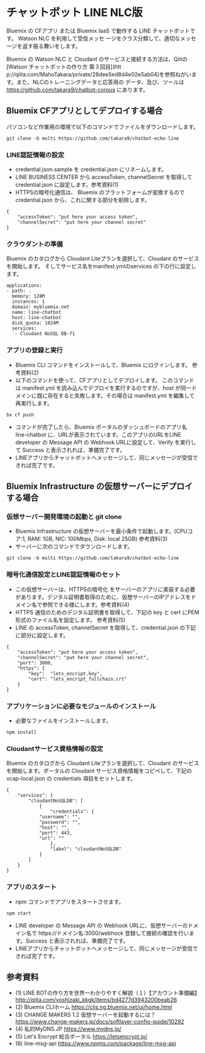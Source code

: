 # チャットボット LINE NLC版

Bluemix の CFアプリ または Bluemix IaaS で動作する LINE チャットボットです。 Watson NLC を利用して受信メッセ
ージをクラス分類して、適切なメッセージを返す振る舞いをします。

Bluemix の Watson NLC と Cloudant のサービスと接続する方法は、Qiitの[Watson チャットボットの作り方 第３回目](htt
p://qiita.com/MahoTakara/private/28dee5ed8d4e02e5ab04)を参照ねがいます。また、NLCのトレーニングデータと応答用の
データ、及び、ツールは https://github.com/takara9/chatbot-corpus にあります。


## Bluemix CFアプリとしてデプロイする場合
パソコンなど作業用の環境で以下のコマンドでファイルをダウンロードします。

~~~
git clone -b multi https://github.com/takara9/chatbot-echo-line
~~~
### LINE認証情報の設定
* credential.json.sample を credential.json にリネームします。
* LINE BUSINESS CENTER から accessToken, channelSecret を取得して credential.json に設定します。参考資料(1)
* HTTPSの暗号化通信は、 Bluemix のプラットフォームが変換するので credential.json から、これに関する部分を削除します。

~~~
{
    "accessToken": "put here your access token",
    "channelSecret": "put here your channel secret"
}
~~~
### クラウダントの準備
Bluemix のカタログから Cloudant Liteプランを選択して、Cloudant のサービスを開始します。 そしてサービス名をmanifest.ymlのservices の下の行に設定します。

~~~
applications:
- path: .
  memory: 128M
  instances: 1
  domain: mybluemix.net
  name: line-chatbot
  host: line-chatbot
  disk_quota: 1024M
  services:
   - Cloudant NoSQL DB-f1
~~~


### アプリの登録と実行
* Bluemix CLI コマンドをインストールして、Bluemix にログインします。 参考資料(2)
* 以下のコマンドを使って、CFアプリとしてデプロイします。 このコマンドは manifest.yml を読み込んでデプロイを実行するのですが、host が同一ドメインに既に存在すると失敗します。その場合は manifest.yml を編集して再実行します。

~~~
bx cf push
~~~

* コマンドが完了したら、Bluemix ポータルのダッシュボードのアプリ名 line-chatbot に、URLが表示されています。このアプリのURLをLINE developer の Message API の Webhook URLに設定して、Verify を実行して Success と表示されれば、準備完了です。
* LINEアプリからチャットボットへメッセージして、同じメッセージが受信できれば完了です。



## Bluemix Infrastructure の仮想サーバーにデプロイする場合

### 仮想サーバー開発環境の起動と git clone
* Bluemix Infrastructure の仮想サーバーを最小条件で起動します。(CPUコア:1, RAM: 1GB, NIC: 100Mbps, Disk: local 25GB) 参考資料(3)
* サーバーに次のコマンドでダウンロードします。

~~~
git clone -b multi https://github.com/takara9/chatbot-echo-line
~~~

### 暗号化通信設定とLINE認証情報のセット

* この仮想サーバーは、HTTPSの暗号化 をサーバーのアプリに実装する必要があります。デジタル証明書取得のために、仮想サーバーのIPアドレスをドメイン名で参照できる様にします。参考資料(4)
* HTTPS 通信のためのデジタル証明書を取得して、下記の key と cert にPEM形式のファイル名を設定します。 参考資料(5)
* LINE の accessToken, channelSecret を取得して、credential.json の下記に部分に設定します。

~~~
{
    "accessToken": "put here your access token",
    "channelSecret": "put here your channel secret",
    "port": 3000, 
    "https": {
        "key":  "lets_encript.key",
        "cert": "lets_encript_fullchain.crt"
    }
}
~~~

### アプリケーションに必要なモジュールのインストール
* 必要なファイルをインストールします。

~~~
npm install
~~~


### Cloudantサービス資格情報の設定
Bluemix のカタログから Cloudant Liteプランを選択して、Cloudant のサービスを開始します。ポータルの Cloudant サービス資格情報をコピペして、下記の vcap-local.json の credentials 項目をセットします。

~~~
{
    "services": {
        "cloudantNoSQLDB": [
            {
                "credentials": {
		    "username": "",
		    "password": "",
		    "host": "",
		    "port": 443,
		    "url": ""
                },
                "label": "cloudantNoSQLDB"
            }
        ]
    }
}
~~~


### アプリのスタート
* npm コマンドでアプリをスタートさせます。

~~~
npm start
~~~

* LINE developer の Message API の Webhook URLに、仮想サーバーのドメイン名で https://ドメイン名:3000/webhock 登録して接続の確認を行います。Success と表示されれば、準備完了です。
* LINEアプリからチャットボットへメッセージして、同じメッセージが受信できれば完了です。



## 参考資料
- (1) LINE BOTの作り方を世界一わかりやすく解説（１）【アカウント準備編】http://qiita.com/yoshizaki_kkgk/items/bd4277d3943200beab26
- (2) Bluemix CLIホーム https://clis.ng.bluemix.net/ui/home.html
- (3) CHANGE MAKERS 1.2 仮想サーバーを起動するには？ https://www.change-makers.jp/docs/softlayer-config-guide/10292
- (4) 私的MyDNS.JP https://www.mydns.jp/
- (5) Let's Encrypt 総合ポータル https://letsencrypt.jp/
- (6) line-msg-api https://www.npmjs.com/package/line-msg-api

